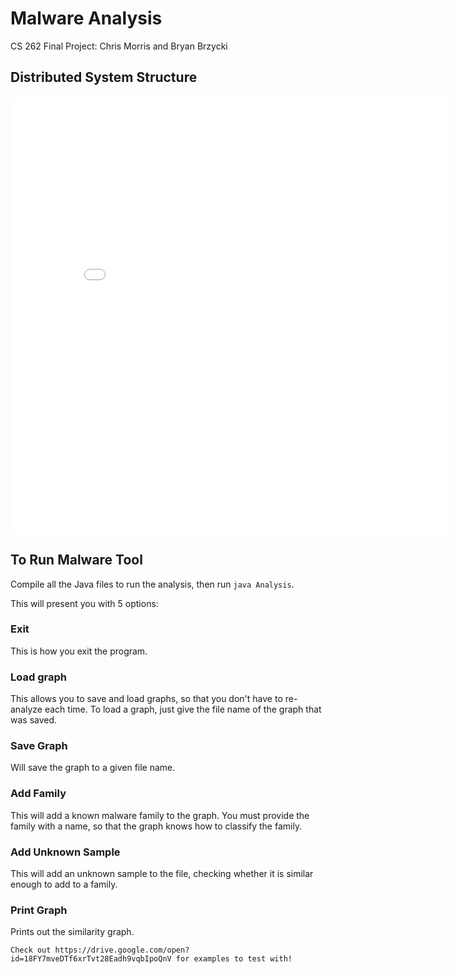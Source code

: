 # Malware Analysis

CS 262 Final Project: Chris Morris and Bryan Brzycki

## Distributed System Structure

<embed src="Malware-Analysis-Distributed-Block-Diagram.pdf" width="700px" height="700px" type='application/pdf'>

## To Run Malware Tool

Compile all the Java files to run the analysis, then run `java Analysis`.

This will present you with 5 options:

### Exit

This is how you exit the program.

### Load graph

This allows you to save and load graphs, so that you don't have to re-analyze each time. To load a graph, just give the file name of the graph that was saved.

### Save Graph

Will save the graph to a given file name.

### Add Family

This will add a known malware family to the graph. You must provide the family with a name, so that the graph knows how to classify the family.

### Add Unknown Sample

This will add an unknown sample to the file, checking whether it is similar enough to add to a family.

### Print Graph

Prints out the similarity graph.

	Check out https://drive.google.com/open?id=18FY7mveDTf6xrTvt28Eadh9vqbIpoQnV for examples to test with!
